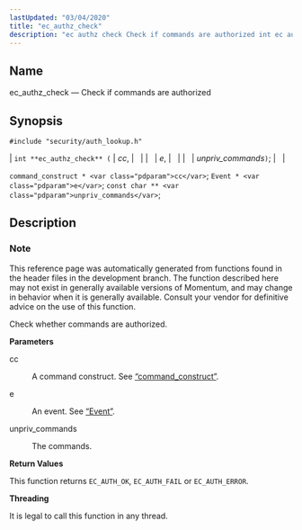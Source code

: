 ```yaml
---
lastUpdated: "03/04/2020"
title: "ec_authz_check"
description: "ec authz check Check if commands are authorized int ec authz check cc e unpriv commands command construct cc Event e const char unpriv commands This reference page was automatically generated from functions found in the header files in the development branch The function described here may not exist in..."
---
```


<a name="apis.ec_authz_check"></a> 
## Name

ec_authz_check — Check if commands are authorized

## Synopsis

`#include "security/auth_lookup.h"`

| `int **ec_authz_check** (` | <var class="pdparam">cc</var>, |   |
|   | <var class="pdparam">e</var>, |   |
|   | <var class="pdparam">unpriv_commands</var>`)`; |   |

`command_construct * <var class="pdparam">cc</var>`;
`Event * <var class="pdparam">e</var>`;
`const char ** <var class="pdparam">unpriv_commands</var>`;<a name="idp59591328"></a> 
## Description

### Note

This reference page was automatically generated from functions found in the header files in the development branch. The function described here may not exist in generally available versions of Momentum, and may change in behavior when it is generally available. Consult your vendor for definitive advice on the use of this function.

Check whether commands are authorized.

**<a name="idp59594192"></a> Parameters**

<dl class="variablelist">

<dt>cc</dt>

<dd>

A command construct. See [“command_construct”](/momentum/3/3-api/structs-command-construct).

</dd>

<dt>e</dt>

<dd>

An event. See [“Event”](/momentum/3/3-api/structs-event).

</dd>

<dt>unpriv_commands</dt>

<dd>

The commands.

</dd>

</dl>

**<a name="idp59601680"></a> Return Values**

This function returns `EC_AUTH_OK`, `EC_AUTH_FAIL` or `EC_AUTH_ERROR`.

**<a name="idp59603936"></a> Threading**

It is legal to call this function in any thread.